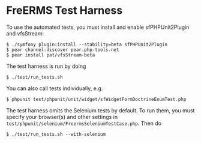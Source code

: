 FreERMS Test Harness
====================

To use the automated tests, you must install and enable
sfPHPUnit2Plugin and vfsStream:

    $ ./symfony plugin:install --stability=beta sfPHPUnit2Plugin
    $ pear channel-discover pear.php-tools.net
    $ pear install pat/vfsStream-beta

The test harness is run by doing

    $ ./test/run_tests.sh

You can also call tests individually, e.g.

    $ phpunit test/phpunit/unit/widget/sfWidgetFormDoctrineEnumTest.php

The test harness omits the Selenium tests by default. To run them, you must 
specify your browser(s) and other settings in
`test/phpunit/selenium/FreermsSeleniumTestCase.php`. Then do

    $ ./test/run_tests.sh --with-selenium

